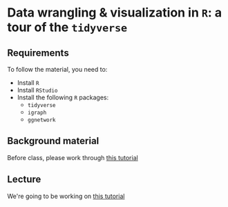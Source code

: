 # Data wrangling & visualization in `R`: a tour of the `tidyverse` 

## Requirements

To follow the material, you need to:

- Install `R`
- Install `RStudio`
- Install the following `R` packages:
   - `tidyverse`
   - `igraph`
   - `ggnetwork`

## Background material
Before class, please work through [this tutorial](R_tutorial)

## Lecture
We're going to be working on [this tutorial](Data_wrangling)


   
